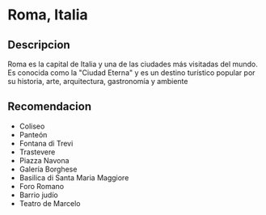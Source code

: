 # Roma, Italia 

## Descripcion

Roma es la capital de Italia y una de las ciudades más visitadas del mundo. Es conocida como la "Ciudad Eterna" y es un destino turístico popular por su historia, arte, arquitectura, gastronomía y ambiente

## Recomendacion

- Coliseo
- Panteón
- Fontana di Trevi
- Trastevere
- Piazza Navona
- Galería Borghese
- Basilica di Santa Maria Maggiore
- Foro Romano
- Barrio judío
- Teatro de Marcelo